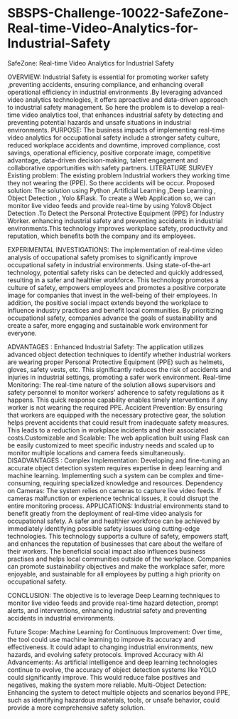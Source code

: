 # SBSPS-Challenge-10022-SafeZone-Real-time-Video-Analytics-for-Industrial-Safety
SafeZone: Real-time Video Analytics for Industrial Safety

OVERVIEW:
Industrial Safety is essential for promoting worker safety ,preventing accidents, ensuring compliance, and enhancing overall operational efficiency in industrial environments .By leveraging advanced video analytics technologies, it offers aproactive and data-driven approach to industrial safety management. So here the problem is to develop a real-time video analytics tool, that enhances industrial safety by detecting and preventing potential hazards and unsafe situations in industrial environments.
PURPOSE:
The business impacts of implementing real-time video analytics for occupational safety include a stronger safety culture, reduced workplace accidents and downtime, improved compliance, cost savings, operational efficiency, positive corporate image, competitive advantage, data-driven decision-making, talent engagement and collaborative opportunities with safety partners.
LITERATURE SURVEY
Existing problem:
The existing problem Industrial workers they working time they not wearing the (PPE). So there accidents will be occur.
Proposed solution:
The solution using Python ,Artificial Learning ,Deep Learning , Object Detection , Yolo &Flask. To create a Web Application so, we can monitor live video feeds and provide real-time by using Yolov8 Object Detection .To Detect the Personal Protective Equipment (PPE) for Industry Worker. enhancing industrial safety and preventing accidents in industrial environments.This technology improves workplace safety, productivity and reputation, which benefits both the company and its employees.

EXPERIMENTAL INVESTIGATIONS:
The implementation of real-time video analysis of occupational safety promises to significantly improve occupational safety in industrial environments. Using state-of-the-art technology, potential safety risks can be detected and quickly addressed, resulting in a safer and healthier workforce. This technology promotes a culture of safety, empowers employees and promotes a positive corporate image for companies that invest in the well-being of their employees. In addition, the positive social impact extends beyond the workplace to influence industry practices and benefit local communities. By prioritizing occupational safety, companies advance the goals of sustainability and create a safer, more engaging and sustainable work environment for everyone.

ADVANTAGES :
Enhanced Industrial Safety: The application utilizes advanced object detection techniques to identify whether industrial workers are wearing proper Personal Protective Equipment (PPE) such as helmets, gloves, safety vests, etc. This significantly reduces the risk of accidents and injuries in industrial settings, promoting a safer work environment.
Real-time Monitoring: The real-time nature of the solution allows supervisors and safety personnel to monitor workers' adherence to safety regulations as it happens. This quick response capability enables timely interventions if any worker is not wearing the required PPE.
Accident Prevention: By ensuring that workers are equipped with the necessary protective gear, the solution helps prevent accidents that could result from inadequate safety measures. This leads to a reduction in workplace incidents and their associated costs.Customizable and Scalable: The web application built using Flask can be easily customized to meet specific industry needs and scaled up to monitor multiple locations and camera feeds simultaneously.
DISADVANTAGES :
Complex Implementation: Developing and fine-tuning an accurate object detection system requires expertise in deep learning and machine learning. Implementing such a system can be complex and time-consuming, requiring specialized knowledge and resources.
Dependency on Cameras: The system relies on cameras to capture live video feeds. If cameras malfunction or experience technical issues, it could disrupt the entire monitoring process.
APPLICATIONS:
Industrial environments stand to benefit greatly from the deployment of real-time video analysis for occupational safety. A safer and healthier workforce can be achieved by immediately identifying possible safety issues using cutting-edge technologies. This technology supports a culture of safety, empowers staff, and enhances the reputation of businesses that care about the welfare of their workers. The beneficial social impact also influences business practises and helps local communities outside of the workplace. Companies can promote sustainability objectives and make the workplace safer, more enjoyable, and sustainable for all employees by putting a high priority on occupational safety.
 



CONCLUSION:
The objective is to leverage Deep Learning techniques to monitor live video feeds and provide real-time hazard detection, prompt alerts, and interventions, enhancing industrial safety and preventing accidents in industrial environments.

Future Scope:
Machine Learning for Continuous Improvement: Over time, the tool could use machine learning to improve its accuracy and effectiveness. It could adapt to changing industrial environments, new hazards, and evolving safety protocols.
Improved Accuracy with AI Advancements: As artificial intelligence and deep learning technologies continue to evolve, the accuracy of object detection systems like YOLO could significantly improve. This would reduce false positives and negatives, making the system more reliable.
Multi-Object Detection: Enhancing the system to detect multiple objects and scenarios beyond PPE, such as identifying hazardous materials, tools, or unsafe behavior, could provide a more comprehensive safety solution.
